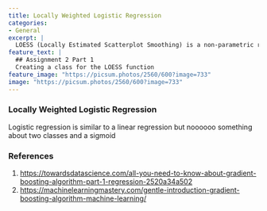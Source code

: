 ```yaml
---
title: Locally Weighted Logistic Regression
categories:
- General
excerpt: |
  LOESS (Locally Estimated Scatterplot Smoothing) is a non-parametric regression technique used to fit a smooth curve through a set of data points.
feature_text: |
  ## Assignment 2 Part 1
  Creating a class for the LOESS function
feature_image: "https://picsum.photos/2560/600?image=733"
image: "https://picsum.photos/2560/600?image=733"
---
```

### Locally Weighted Logistic Regression
Logistic regression is similar to a linear regression but noooooo something about two classes and a sigmoid 
### References
1. <https://towardsdatascience.com/all-you-need-to-know-about-gradient-boosting-algorithm-part-1-regression-2520a34a502>
2. <https://machinelearningmastery.com/gentle-introduction-gradient-boosting-algorithm-machine-learning/>


